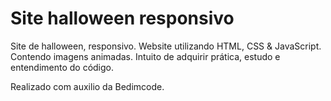 # Site halloween responsivo
Site de halloween, responsivo. Website utilizando HTML, CSS & JavaScript.
Contendo imagens animadas.
Intuito de adquirir prática, estudo e entendimento do código.

Realizado com auxilio da Bedimcode. 
